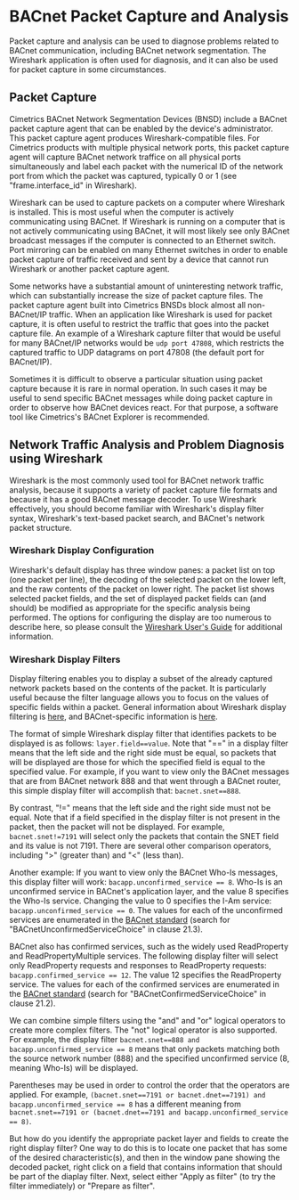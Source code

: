 # BACnet Packet Capture and Analysis
Packet capture and analysis can be used to diagnose problems related to BACnet communication, including BACnet network segmentation.  The Wireshark application is often used for diagnosis, and it can also be used for packet capture in some circumstances.

## Packet Capture
Cimetrics BACnet Network Segmentation Devices (BNSD) include a BACnet packet capture agent that can be enabled by the device's administrator.  This packet capture agent produces Wireshark-compatible files. For Cimetrics products with multiple physical network ports, this packet capture agent will capture BACnet network traffice on all physical ports simultaneously and label each packet with the numerical ID of the network port from which the packet was captured, typically 0 or 1 (see "frame.interface_id" in Wireshark).

Wireshark can be used to capture packets on a computer where Wireshark is installed.  This is most useful when the computer is actively communicating using BACnet.  If Wireshark is running on a computer that is not actively communicating using BACnet, it will most likely see only BACnet broadcast messages if the computer is connected to an Ethernet switch.  Port mirroring can be enabled on many Ethernet switches in order to enable packet capture of traffic received and sent by a device that cannot run Wireshark or another packet capture agent.

Some networks have a substantial amount of uninteresting network traffic, which can substantially increase the size of packet capture files.  The packet capture agent built into Cimetrics BNSDs block almost all non-BACnet/IP traffic.  When an application like Wireshark is used for packet capture, it is often useful to restrict the traffic that goes into the packet capture file.  An example of a Wireshark capture filter that would be useful for many BACnet/IP networks would be `udp port 47808`, which restricts the captured traffic to UDP datagrams on port 47808 (the default port for BACnet/IP).

Sometimes it is difficult to observe a particular situation using packet capture because it is rare in normal operation.  In such cases it may be useful to send specific BACnet messages while doing packet capture in order to observe how BACnet devices react.  For that purpose, a software tool like Cimetrics's BACnet Explorer is recommended.

## Network Traffic Analysis and Problem Diagnosis using Wireshark
Wireshark is the most commonly used tool for BACnet network traffic analysis, because it supports a variety of packet capture file formats and because it has a good BACnet message decoder.  To use Wireshark effectively, you should become familiar with Wireshark's display filter syntax, Wireshark's text-based packet search, and BACnet's network packet structure. 

### Wireshark Display Configuration
Wireshark's default display has three window panes: a packet list on top (one packet per line), the decoding of the selected packet on the lower left, and the raw contents of the packet on lower right.  The packet list shows selected packet fields, and the set of displayed packet fields can (and should) be modified as appropriate for the specific analysis being performed. 
 The options for configuring the display are too numerous to describe here, so please consult the [Wireshark User's Guide](https://www.wireshark.org/docs/wsug_html/) for additional information.

### Wireshark Display Filters
Display filtering enables you to display a subset of the already captured network packets based on the contents of the packet.  It is particularly useful because the filter language allows you to focus on the values of specific fields within a packet.  General information about Wireshark display filtering is [here](https://wiki.wireshark.org/DisplayFilters), and BACnet-specific information is [here](https://wiki.wireshark.org/Protocols/bacnet).

The format of simple Wireshark display filter that identifies packets to be displayed is as follows:
`layer.field==value`.  Note that "==" in a display filter means that the left side and the right side must be equal, so packets that will be displayed are those for which the specified field is equal to the specified value.  For example, if you want to view only the BACnet messages that are from BACnet network 888 and that went through a BACnet router, this simple display filter will accomplish that: `bacnet.snet==888`.

By contrast, "!=" means that the left side and the right side must not be equal.  Note that if a field specified in the display filter is not present in the packet, then the packet will not be displayed.  For example, `bacnet.snet!=7191` will select only the packets that contain the SNET field and its value is not 7191.  There are several other comparison operators, including ">" (greater than) and "<" (less than).

Another example: If you want to view only the BACnet Who-Is messages, this display filter will work:
`bacapp.unconfirmed_service == 8`.  Who-Is is an unconfirmed service in BACnet's application layer, and the value 8 specifies the Who-Is service.  Changing the value to 0 specifies the I-Am service: `bacapp.unconfirmed_service == 0`.  The values for each of the unconfirmed services are enumerated in the [BACnet standard](https://ashrae.iwrapper.com/ASHRAE_PREVIEW_ONLY_STANDARDS/STD_135_2020) (search for "BACnetUnconfirmedServiceChoice" in clause 21.3).

BACnet also has confirmed services, such as the widely used ReadProperty and ReadPropertyMultiple services.  The following display filter will select only ReadProperty requests and responses to ReadProperty requests: `bacapp.confirmed_service == 12`.  The value 12 specifies the ReadProperty service.  The values for each of the confirmed services are enumerated in the [BACnet standard](https://ashrae.iwrapper.com/ASHRAE_PREVIEW_ONLY_STANDARDS/STD_135_2020) (search for "BACnetConfirmedServiceChoice" in clause 21.2).

We can combine simple filters using the "and" and "or" logical operators to create more complex filters.  The "not" logical operator is also supported.  For example, the display filter `bacnet.snet==888 and bacapp.unconfirmed_service == 8` means that only packets matching both the source network number (888) and the specified unconfirmed service (8, meaning Who-Is) will be displayed.  

Parentheses may be used in order to control the order that the operators are applied.  For example, `(bacnet.snet==7191 or bacnet.dnet==7191) and bacapp.unconfirmed_service == 8` has a different meaning from `bacnet.snet==7191 or (bacnet.dnet==7191 and bacapp.unconfirmed_service == 8)`.

But how do you identify the appropriate packet layer and fields to create the right display filter?  One way to do this is to locate one packet that has some of the desired characteristic(s), and then in the window pane showing the decoded packet, right click on a field that contains information that should be part of the diaplay filter.  Next, select either "Apply as filter" (to try the filter immediately) or "Prepare as filter".
